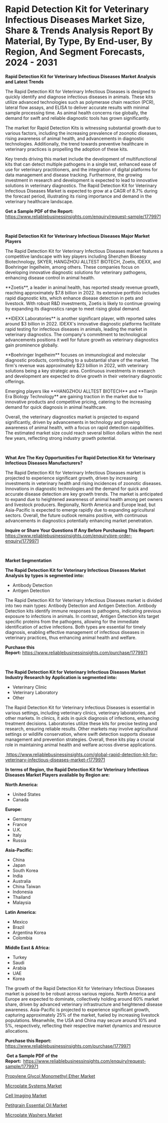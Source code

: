<p><h1>Rapid Detection Kit for Veterinary Infectious Diseases Market Size, Share & Trends Analysis Report By Material, By Type, By End-user, By Region, And Segment Forecasts, 2024 - 2031</h1></p><p><strong>Rapid Detection Kit for Veterinary Infectious Diseases Market Analysis and Latest Trends</strong></p>
<p><p>The Rapid Detection Kit for Veterinary Infectious Diseases is designed to quickly identify and diagnose infectious diseases in animals. These kits utilize advanced technologies such as polymerase chain reaction (PCR), lateral flow assays, and ELISA to deliver accurate results with minimal sample processing time. As animal health concerns rise globally, the demand for swift and reliable diagnostic tools has grown significantly.</p><p>The market for Rapid Detection Kits is witnessing substantial growth due to various factors, including the increasing prevalence of zoonotic diseases, rising awareness of animal health, and advancements in diagnostic technologies. Additionally, the trend towards preventive healthcare in veterinary practices is propelling the adoption of these kits.</p><p>Key trends driving this market include the development of multifunctional kits that can detect multiple pathogens in a single test, enhanced ease of use for veterinary practitioners, and the integration of digital platforms for data management and disease tracking. Furthermore, the growing investment in research and development is expected to lead to innovative solutions in veterinary diagnostics. The Rapid Detection Kit for Veterinary Infectious Diseases Market is expected to grow at a CAGR of 8.7% during the forecast period, illustrating its rising importance and demand in the veterinary healthcare landscape.</p></p>
<p><strong>Get a Sample PDF of the Report:&nbsp;</strong> <a href="https://www.reliablebusinessinsights.com/enquiry/request-sample/1779971?utm_campaign=1453&utm_medium=2&utm_source=Github&utm_content=ia&utm_term=09102024&utm_id=rapid-detection-kit-for-veterinary-infectious-diseases">https://www.reliablebusinessinsights.com/enquiry/request-sample/1779971</a></p>
<p>&nbsp;</p>
<p><strong>Rapid Detection Kit for Veterinary Infectious Diseases Major Market Players</strong></p>
<p><p>The Rapid Detection Kit for Veterinary Infectious Diseases market features a competitive landscape with key players including Shenzhen Bioeasy Biotechnology, SKYER, HANGZHOU ALLTEST BIOTECH, Zoetis, IDEXX, and Boehringer Ingelheim, among others. These companies focus on developing innovative diagnostic solutions for veterinary pathogens, enhancing disease control in animal health.</p><p>**Zoetis**, a leader in animal health, has reported steady revenue growth, reaching approximately $7.8 billion in 2022. Its extensive portfolio includes rapid diagnostic kits, which enhance disease detection in pets and livestock. With robust R&D investments, Zoetis is likely to continue growing by expanding its diagnostics range to meet rising global demand.</p><p>**IDEXX Laboratories** is another significant player, with reported sales around $3 billion in 2022. IDEXX's innovative diagnostic platforms facilitate rapid testing for infectious diseases in animals, leading the market in veterinary diagnostics. The company's commitment to technological advancements positions it well for future growth as veterinary diagnostics gain prominence globally.</p><p>**Boehringer Ingelheim** focuses on immunological and molecular diagnostic products, contributing to a substantial share of the market. The firm's revenue was approximately $23 billion in 2022, with veterinary solutions being a key strategic area. Continuous investments in research and development are expected to drive growth in their veterinary diagnostic offerings.</p><p>Emerging players like **HANGZHOU ALLTEST BIOTECH** and **Tianjin Era Biology Technology** are gaining traction in the market due to innovative products and competitive pricing, catering to the increasing demand for quick diagnosis in animal healthcare.</p><p>Overall, the veterinary diagnostics market is projected to expand significantly, driven by advancements in technology and growing awareness of animal health, with a focus on rapid detection capabilities. The estimated market size could reach several billion dollars within the next few years, reflecting strong industry growth potential.</p></p>
<p>&nbsp;</p>
<p><strong>What Are The Key Opportunities For Rapid Detection Kit for Veterinary Infectious Diseases Manufacturers?</strong></p>
<p><p>The Rapid Detection Kit for Veterinary Infectious Diseases market is projected to experience significant growth, driven by increasing investments in veterinary health and rising incidences of zoonotic diseases. Innovations in diagnostic technologies and the demand for quick and accurate disease detection are key growth trends. The market is anticipated to expand due to heightened awareness of animal health among pet owners and livestock producers. Regionally, North America and Europe lead, but Asia-Pacific is expected to emerge rapidly due to expanding agricultural sectors. Overall, the future outlook remains positive, with continuous advancements in diagnostics potentially enhancing market penetration.</p></p>
<p><strong>Inquire or Share Your Questions If Any Before Purchasing This Report:</strong> <a href="https://www.reliablebusinessinsights.com/enquiry/pre-order-enquiry/1779971?utm_campaign=1453&utm_medium=2&utm_source=Github&utm_content=ia&utm_term=09102024&utm_id=rapid-detection-kit-for-veterinary-infectious-diseases">https://www.reliablebusinessinsights.com/enquiry/pre-order-enquiry/1779971</a></p>
<p>&nbsp;</p>
<p><strong>Market Segmentation</strong></p>
<p><strong>The Rapid Detection Kit for Veterinary Infectious Diseases Market Analysis by types is segmented into:</strong></p>
<p><ul><li>Antibody Detection</li><li>Antigen Detection</li></ul></p>
<p><p>The Rapid Detection Kit for Veterinary Infectious Diseases market is divided into two main types: Antibody Detection and Antigen Detection. Antibody Detection kits identify immune responses to pathogens, indicating previous exposure to infections in animals. In contrast, Antigen Detection kits target specific proteins from the pathogens, allowing for the immediate identification of active infections. Both types are essential for timely diagnosis, enabling effective management of infectious diseases in veterinary practices, thus enhancing animal health and welfare.</p></p>
<p><strong>Purchase this Report:&nbsp;</strong><a href="https://www.reliablebusinessinsights.com/purchase/1779971?utm_campaign=1453&utm_medium=2&utm_source=Github&utm_content=ia&utm_term=09102024&utm_id=rapid-detection-kit-for-veterinary-infectious-diseases">https://www.reliablebusinessinsights.com/purchase/1779971</a></p>
<p>&nbsp;</p>
<p><strong>The Rapid Detection Kit for Veterinary Infectious Diseases Market Industry Research by Application is segmented into:</strong></p>
<p><ul><li>Veterinary Clinic</li><li>Veterinary Laboratory</li><li>Other</li></ul></p>
<p><p>The Rapid Detection Kit for Veterinary Infectious Diseases is essential in various settings, including veterinary clinics, veterinary laboratories, and other markets. In clinics, it aids in quick diagnosis of infections, enhancing treatment decisions. Laboratories utilize these kits for precise testing and research, ensuring reliable results. Other markets may involve agricultural settings or wildlife conservation, where swift detection supports disease management and prevention strategies. Overall, these kits play a crucial role in maintaining animal health and welfare across diverse applications.</p></p>
<p><a href="https://www.reliablebusinessinsights.com/global-rapid-detection-kit-for-veterinary-infectious-diseases-market-r1779971?utm_campaign=1453&utm_medium=2&utm_source=Github&utm_content=ia&utm_term=09102024&utm_id=rapid-detection-kit-for-veterinary-infectious-diseases">&nbsp;https://www.reliablebusinessinsights.com/global-rapid-detection-kit-for-veterinary-infectious-diseases-market-r1779971</a></p>
<p><strong>In terms of Region, the Rapid Detection Kit for Veterinary Infectious Diseases Market Players available by Region are:</strong></p>
<p>
    <p> <strong> North America: </strong>
        <ul>
            <li>United States</li>
            <li>Canada</li>
        </ul>
        </p> 
    <p> <strong> Europe: </strong>
        <ul>
            <li>Germany</li>
            <li>France</li>
            <li>U.K.</li>
            <li>Italy</li>
            <li>Russia</li>
        </ul>
        </p> 
    <p> <strong> Asia-Pacific: </strong>
        <ul>
            <li>China</li>
            <li>Japan</li>
            <li>South Korea</li>
            <li>India</li>
            <li>Australia</li>
            <li>China Taiwan</li>
            <li>Indonesia</li>
            <li>Thailand</li>
            <li>Malaysia</li>
        </ul>
        </p> 
    <p> <strong> Latin America: </strong>
        <ul>
            <li>Mexico</li>
            <li>Brazil</li>
            <li>Argentina Korea</li>
            <li>Colombia</li>
        </ul>
        </p> 
    <p> <strong> Middle East & Africa: </strong>
        <ul>
            <li>Turkey</li>
            <li>Saudi</li>
            <li>Arabia</li>
            <li>UAE</li>
            <li>Korea</li>
        </ul>
    </p>
    </p>
<p><p>The growth of the Rapid Detection Kit for Veterinary Infectious Diseases market is poised to be robust across various regions. North America and Europe are expected to dominate, collectively holding around 60% market share, driven by advanced veterinary infrastructure and heightened disease awareness. Asia-Pacific is projected to experience significant growth, capturing approximately 25% of the market, fueled by increasing livestock populations. Meanwhile, the USA and China may secure around 10% and 5%, respectively, reflecting their respective market dynamics and resource allocations.</p></p>
<p><strong>Purchase this Report: </strong><a href="https://www.reliablebusinessinsights.com/purchase/1779971?utm_campaign=1453&utm_medium=2&utm_source=Github&utm_content=ia&utm_term=09102024&utm_id=rapid-detection-kit-for-veterinary-infectious-diseases">https://www.reliablebusinessinsights.com/purchase/1779971</a></p>
<p>&nbsp;<strong>Get a Sample PDF of the Report:&nbsp;&nbsp;</strong><a href="https://www.reliablebusinessinsights.com/enquiry/request-sample/1779971?utm_campaign=1453&utm_medium=2&utm_source=Github&utm_content=ia&utm_term=09102024&utm_id=rapid-detection-kit-for-veterinary-infectious-diseases">https://www.reliablebusinessinsights.com/enquiry/request-sample/1779971</a></p>
<p><strong></strong></p>
<p><p><a href="https://www.linkedin.com/pulse/global-propylene-glycol-monomethyl-ether-market-analysis-key-ndmme?trackingId=XehGakEIQVGxhpzdg8ko0w%3D%3D&utm_campaign=1453&utm_medium=2&utm_source=Github&utm_content=ia&utm_term=09102024&utm_id=rapid-detection-kit-for-veterinary-infectious-diseases">Propylene Glycol Monomethyl Ether Market</a></p><p><a href="https://www.linkedin.com/pulse/global-microplate-systems-market-status-2024-2031-forecast-nfpme?utm_campaign=1453&utm_medium=2&utm_source=Github&utm_content=ia&utm_term=09102024&utm_id=rapid-detection-kit-for-veterinary-infectious-diseases">Microplate Systems Market</a></p><p><a href="https://www.linkedin.com/pulse/exploring-cell-imaging-market-dynamics-global-trends-future-mv7ze?trackingId=zqs8i5wfReiTzHuZ9Jqj%2BQ%3D%3D&utm_campaign=1453&utm_medium=2&utm_source=Github&utm_content=ia&utm_term=09102024&utm_id=rapid-detection-kit-for-veterinary-infectious-diseases">Cell Imaging Market</a></p><p><a href="https://www.linkedin.com/pulse/global-petitgrain-essential-oil-market-share-growth-opportunities-kkobf?trackingId=%2F7T4R%2BEgSnCktKIrC2PYRw%3D%3D&utm_campaign=1453&utm_medium=2&utm_source=Github&utm_content=ia&utm_term=09102024&utm_id=rapid-detection-kit-for-veterinary-infectious-diseases">Petitgrain Essential Oil Market</a></p><p><a href="https://www.linkedin.com/pulse/global-microplate-washers-market-share-growth-opportunities-wkwbe?utm_campaign=1453&utm_medium=2&utm_source=Github&utm_content=ia&utm_term=09102024&utm_id=rapid-detection-kit-for-veterinary-infectious-diseases">Microplate Washers Market</a></p></p>